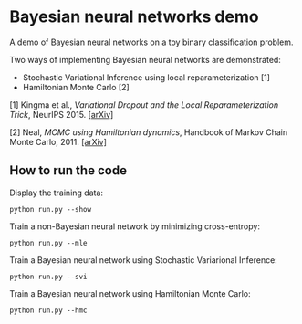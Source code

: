 # Bayesian neural networks demo

A demo of Bayesian neural networks on a toy binary classification problem. 

Two ways of implementing Bayesian neural networks are demonstrated:
- Stochastic Variational Inference using local reparameterization [1]
- Hamiltonian Monte Carlo [2]

[1] Kingma et al., _Variational Dropout and the Local Reparameterization Trick_, NeurIPS 2015. [[arXiv]](https://arxiv.org/abs/1506.02557)

[2] Neal, _MCMC using Hamiltonian dynamics_, Handbook of Markov Chain Monte Carlo, 2011. [[arXiv]](https://arxiv.org/abs/1206.1901)

## How to run the code

Display the training data:
```
python run.py --show
```

Train a non-Bayesian neural network by minimizing cross-entropy:
```
python run.py --mle
```

Train a Bayesian neural network using Stochastic Variarional Inference:
```
python run.py --svi
```

Train a Bayesian neural network using Hamiltonian Monte Carlo:
```
python run.py --hmc
```

